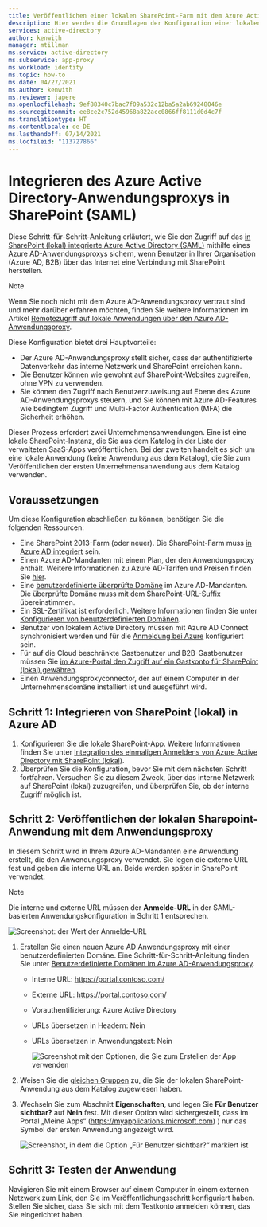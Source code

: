 ```yaml
---
title: Veröffentlichen einer lokalen SharePoint-Farm mit dem Azure Active Directory-Anwendungsproxy
description: Hier werden die Grundlagen der Konfiguration einer lokalen SharePoint-Farm mit dem Azure Active Directory-Anwendungsproxy für SAML erörtert.
services: active-directory
author: kenwith
manager: mtillman
ms.service: active-directory
ms.subservice: app-proxy
ms.workload: identity
ms.topic: how-to
ms.date: 04/27/2021
ms.author: kenwith
ms.reviewer: japere
ms.openlocfilehash: 9ef88340c7bac7f09a532c12ba5a2ab69248046e
ms.sourcegitcommit: ee8ce2c752d45968a822acc0866ff8111d0d4c7f
ms.translationtype: HT
ms.contentlocale: de-DE
ms.lasthandoff: 07/14/2021
ms.locfileid: "113727866"
---
```

# <a name="integrate-azure-active-directory-application-proxy-with-sharepoint-saml"></a>Integrieren des Azure Active Directory-Anwendungsproxys in SharePoint (SAML)

Diese Schritt-für-Schritt-Anleitung erläutert, wie Sie den Zugriff auf das [in SharePoint (lokal) integrierte Azure Active Directory (SAML)](../saas-apps/sharepoint-on-premises-tutorial.md) mithilfe eines Azure AD-Anwendungsproxys sichern, wenn Benutzer in Ihrer Organisation (Azure AD, B2B) über das Internet eine Verbindung mit SharePoint herstellen.

> [!NOTE]
> Wenn Sie noch nicht mit dem Azure AD-Anwendungsproxy vertraut sind und mehr darüber erfahren möchten, finden Sie weitere Informationen im Artikel [Remotezugriff auf lokale Anwendungen über den Azure AD-Anwendungsproxy](./application-proxy.md).

Diese Konfiguration bietet drei Hauptvorteile:

- Der Azure AD-Anwendungsproxy stellt sicher, dass der authentifizierte Datenverkehr das interne Netzwerk und SharePoint erreichen kann.
- Die Benutzer können wie gewohnt auf SharePoint-Websites zugreifen, ohne VPN zu verwenden.
- Sie können den Zugriff nach Benutzerzuweisung auf Ebene des Azure AD-Anwendungsproxys steuern, und Sie können mit Azure AD-Features wie bedingtem Zugriff und Multi-Factor Authentication (MFA) die Sicherheit erhöhen.

Dieser Prozess erfordert zwei Unternehmensanwendungen. Eine ist eine lokale SharePoint-Instanz, die Sie aus dem Katalog in der Liste der verwalteten SaaS-Apps veröffentlichen. Bei der zweiten handelt es sich um eine lokale Anwendung (keine Anwendung aus dem Katalog), die Sie zum Veröffentlichen der ersten Unternehmensanwendung aus dem Katalog verwenden.

## <a name="prerequisites"></a>Voraussetzungen

Um diese Konfiguration abschließen zu können, benötigen Sie die folgenden Ressourcen:
 - Eine SharePoint 2013-Farm (oder neuer). Die SharePoint-Farm muss [in Azure AD integriert](../saas-apps/sharepoint-on-premises-tutorial.md) sein.
 - Einen Azure AD-Mandanten mit einem Plan, der den Anwendungsproxy enthält. Weitere Informationen zu Azure AD-Tarifen und Preisen finden Sie [hier](https://www.microsoft.com/security/business/identity-access-management/azure-ad-pricing).
 - Eine [benutzerdefinierte überprüfte Domäne](../fundamentals/add-custom-domain.md) im Azure AD-Mandanten. Die überprüfte Domäne muss mit dem SharePoint-URL-Suffix übereinstimmen.
 - Ein SSL-Zertifikat ist erforderlich. Weitere Informationen finden Sie unter [Konfigurieren von benutzerdefinierten Domänen](./application-proxy-configure-custom-domain.md).
 - Benutzer von lokalem Active Directory müssen mit Azure AD Connect synchronisiert werden und für die [Anmeldung bei Azure](../hybrid/plan-connect-user-signin.md) konfiguriert sein. 
 - Für auf die Cloud beschränkte Gastbenutzer und B2B-Gastbenutzer müssen Sie [im Azure-Portal den Zugriff auf ein Gastkonto für SharePoint (lokal) gewähren](../saas-apps/sharepoint-on-premises-tutorial.md#manage-guest-users-access).
 - Einen Anwendungsproxyconnector, der auf einem Computer in der Unternehmensdomäne installiert ist und ausgeführt wird.


## <a name="step-1-integrate-sharepoint-on-premises-with-azure-ad"></a>Schritt 1: Integrieren von SharePoint (lokal) in Azure AD

1. Konfigurieren Sie die lokale SharePoint-App. Weitere Informationen finden Sie unter [Integration des einmaligen Anmeldens von Azure Active Directory mit SharePoint (lokal)](../saas-apps/sharepoint-on-premises-tutorial.md).
2. Überprüfen Sie die Konfiguration, bevor Sie mit dem nächsten Schritt fortfahren. Versuchen Sie zu diesem Zweck, über das interne Netzwerk auf SharePoint (lokal) zuzugreifen, und überprüfen Sie, ob der interne Zugriff möglich ist.


## <a name="step-2-publish-the-sharepoint-on-premises-application-with-application-proxy"></a>Schritt 2: Veröffentlichen der lokalen Sharepoint-Anwendung mit dem Anwendungsproxy

In diesem Schritt wird in Ihrem Azure AD-Mandanten eine Anwendung erstellt, die den Anwendungsproxy verwendet. Sie legen die externe URL fest und geben die interne URL an. Beide werden später in SharePoint verwendet.

> [!NOTE]
> Die interne und externe URL müssen der **Anmelde-URL** in der SAML-basierten Anwendungskonfiguration in Schritt 1 entsprechen.

   ![Screenshot: der Wert der Anmelde-URL](./media/application-proxy-integrate-with-sharepoint-server/sso-url-saml.png)


 1. Erstellen Sie einen neuen Azure AD Anwendungsproxy mit einer benutzerdefinierten Domäne. Eine Schritt-für-Schritt-Anleitung finden Sie unter [Benutzerdefinierte Domänen im Azure AD-Anwendungsproxy](./application-proxy-configure-custom-domain.md).

    - Interne URL: https://portal.contoso.com/
    - Externe URL: https://portal.contoso.com/
    - Vorauthentifizierung: Azure Active Directory
    - URLs übersetzen in Headern: Nein
    - URLs übersetzen in Anwendungstext: Nein

        ![Screenshot mit den Optionen, die Sie zum Erstellen der App verwenden](./media/application-proxy-integrate-with-sharepoint-server/create-application-azure-active-directory.png)

2. Weisen Sie die [gleichen Gruppen](../saas-apps/sharepoint-on-premises-tutorial.md#grant-permissions-to-a-security-group) zu, die Sie der lokalen SharePoint-Anwendung aus dem Katalog zugewiesen haben.

3. Wechseln Sie zum Abschnitt **Eigenschaften**, und legen Sie **Für Benutzer sichtbar?** auf **Nein** fest. Mit dieser Option wird sichergestellt, dass im Portal „Meine Apps“ (https://myapplications.microsoft.com) ) nur das Symbol der ersten Anwendung angezeigt wird.

   ![Screenshot, in dem die Option „Für Benutzer sichtbar?“ markiert ist](./media/application-proxy-integrate-with-sharepoint-server/configure-properties.png)
 
## <a name="step-3-test-your-application"></a>Schritt 3: Testen der Anwendung

Navigieren Sie mit einem Browser auf einem Computer in einem externen Netzwerk zum Link, den Sie im Veröffentlichungsschritt konfiguriert haben. Stellen Sie sicher, dass Sie sich mit dem Testkonto anmelden können, das Sie eingerichtet haben.
